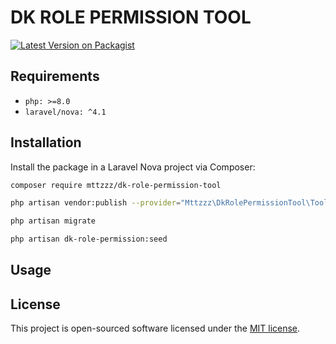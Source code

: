 # DK ROLE PERMISSION TOOL

[![Latest Version on Packagist](https://img.shields.io/packagist/v/mttzzz/dk-role-permission-tool.svg?style=flat-square)](https://packagist.org/packages/mttzzz/dk-role-permission-tool)

## Requirements

- `php: >=8.0`
- `laravel/nova: ^4.1`

## Installation

Install the package in a Laravel Nova project via Composer:

```bash
composer require mttzzz/dk-role-permission-tool
```

```bash
php artisan vendor:publish --provider="Mttzzz\DkRolePermissionTool\ToolServiceProvider"
```

```bash
php artisan migrate
```

```bash
php artisan dk-role-permission:seed
```

## Usage


## License

This project is open-sourced software licensed under the [MIT license](LICENSE.md).
